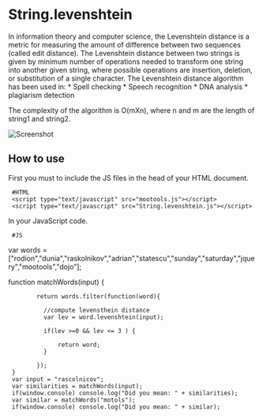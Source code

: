 String.levenshtein
==================

  In information theory and computer science, the Levenshtein distance is a metric for 
  measuring the amount of difference between two sequences (called edit distance). 
  The Levenshtein distance between two strings is given by minimum number of operations 
  needed to transform one string into another given string, where possible operations are insertion,
  deletion, or substitution of a single character. The Levenshtein distance algorithm has been used in: 
       * Spell checking
       * Speech recognition
       * DNA analysis
       * plagiarism detection

  The complexity of the algorithm is O(mXn), where n and m are the length of string1 and string2.


![Screenshot]()


How to use
----------

   First you must to include the JS files in the head of your HTML document.
       
     #HTML
     <script type="text/javascript" src="mootools.js"></script>
     <script type="text/javascript" src="String.levenshtein.js"></script>

   In your JavaScript code.

     #JS     
   var words = ["rodion","dunia","raskolnikov","adrian","statescu","sunday","saturday","jquery","mootools","dojo"];

   function matchWords(input) {

            return words.filter(function(word){

              //compute levensthein distance
              var lev = word.levenshtein(input);  

              if(lev >=0 && lev <= 3 ) {

                  return word;
              }

            });    
     }
     var input = "rascolnicov";
     var similarities = matchWords(input);
     if(window.console) console.log("Did you mean: " + similarities);
     var similar = matchWords("motols"); 
     if(window.console) console.log("Did you mean: " + similar);     
